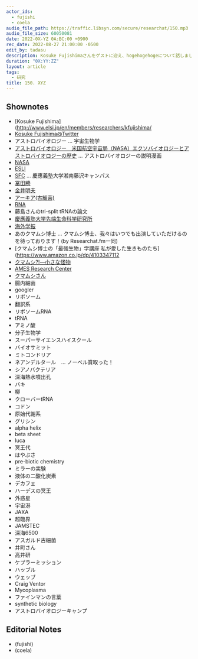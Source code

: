 ```yaml
---
actor_ids:
  - fujishi
  - coela
audio_file_path: https://traffic.libsyn.com/secure/researchat/150.mp3 
audio_file_size: 60050081
date: 2022-0X-YZ 0A:BC:00 +0900
rec_date: 2022-08-27 21:00:00 -0500
edit_by: tadasu
description: Kosuke Fujishimaさんをゲストに迎え、hogehogehogeについて話しました。
duration: "0X:YY:ZZ"
layout: article
tags:
  - 研究
title: 150. XYZ
---
```


## Shownotes
- [Kosuke Fujishima](http://www.elsi.jp/en/members/researchers/kfujishima/
- [Kosuke Fujishima@Twitter](https://twitter.com/ELSI_Fujishima)
- アストロバイオロジー ... 宇宙生物学
- [アストロバイオロジー　米国航空宇宙局（NASA）エクソバイオロジーとアストロバイオロジーの歴史](https://astrobiology.nasa.gov/uploads/filer_public/02/c5/02c5c11f-046a-4607-a5f4-44377c3e74e4/issue7japanesefirstedition_elsi_med.pdf) ... アストロバイオロジーの説明漫画
- [NASA](https://www.nasa.gov/)
- [ESLI](https://www.elsi.jp/)
- [SFC](https://www.sfc.keio.ac.jp/) ... 慶應義塾大学湘南藤沢キャンパス
- [冨田勝](https://ja.wikipedia.org/wiki/%E5%86%A8%E7%94%B0%E5%8B%9D)
- [金井明夫](https://researchmap.jp/read0116105)
- [アーキア(古細菌)](https://ja.wikipedia.org/wiki/%E5%8F%A4%E7%B4%B0%E8%8F%8C)
- [RNA](https://en.wikipedia.org/wiki/RNA)
- 藤島さんのtri-split tRNAの論文
- [慶應義塾大学先端生命科学研究所](https://www.iab.keio.ac.jp/)
- [海外学振](https://www.jsps.go.jp/j-ab/)
- あのクマムシ博士 ... クマムシ博士、我々はいつでも出演していただけるのを待っております！(by Researchat.fm一同)
- [クマムシ博士の「最強生物」学講座 私が愛した生きものたち](https://www.amazon.co.jp/dp/4103347112
- [クマムシ?!―小さな怪物](https://www.amazon.co.jp/dp/4000074628/)
- [AMES Research Center](https://www.nasa.gov/ames)
- [クマムシさん](http://www.kumamushisan.net/about.html)
- 腸内細菌
- googler
- リボソーム
- 翻訳系
- リボソームRNA
- tRNA
- アミノ酸
- 分子生物学
- スーパーサイエンスハイスクール
- バイオサミット
- ミトコンドリア
- ネアンデルタール　… ノーベル賞取った！
- シアノバクテリア
- 深海熱水噴出孔
- バキ
- 柳
- クローバーtRNA
- コドン
- 原始代謝系
- グリシン　　
- alpha helix
- beta sheet
- luca
- 冥王代
- はやぶさ
- pre-biotic chemistry
- ミラーの実験
- 液体の二酸化炭素
- デカフェ
- ハーデスの冥王
- 外惑星
- 宇宙港
- JAXA
- 超臨界
- JAMSTEC
- 深海6500
- アスガルド古細菌
- 井町さん
- 高井研
- ケプラーミッション
- ハッブル
- ウェッブ
- Craig Ventor
- Mycoplasma
- ファインマンの言葉
- synthetic biology
- アストロバイオロジーキャンプ


## Editorial Notes
- (fujishi)
- (coela)
